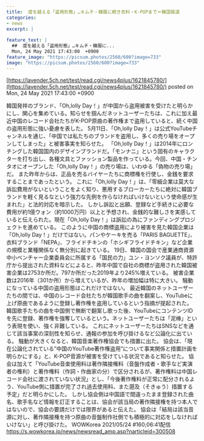```yaml
---
title:  度を越える「盗用形態」…キムチ・韓服に続き衣料・K-POPまで＝韓国報道   
categories:
- news
excerpt: |
  
feature_text: |
  ##  度を越える「盗用形態」…キムチ・韓服に...
  Mon, 24 May 2021 17:43:00  +0900
feature_image: "https://picsum.photos/2560/600?image=733"
image: "https://picsum.photos/2560/600?image=733"
---
```


[https://lavender.5ch.net/test/read.cgi/news4plus/1621845780/](https://lavender.5ch.net/test/read.cgi/news4plus/1621845780/)
posted on Mon, 24 May 2021 17:43:00  +0900

<!--more-->

韓国発祥のブランド、「Oh,lolly Day！」が中国から盗用被害を受けたと明らかにし、関心を集めている。知らせを掴んだネットユーザーたちは、これに加え最近中国のレコード会社たちがK-POP原曲の著作権まで盗用していると、続く中国の盗用形態に強い憂慮を表した。 5月11日、「Oh,lolly Day！」は公式YouTubeチャンネルを通じ、「中国では私たちのブランドを盗用し、多くの売り場をオープンしてしまった」と被害事実を知らせた。 「Oh,lolly Day！」は2014年にロンチングした韓国国内のデザインブランドだ。「モンナニ」という固有のキャラクターを打ち出し、各種文具とファッション製品を作っている。今回、中国・チンタオにオープンした「Oh,lolly Day！」の売り場は、いわゆる「偽物の売り場」だ。 また昨年からは、正品を売るバイヤーたちに商標権を行使し、金銭を要求することまであったという。 これに「Oh,lolly Day！」は、「零細企業は莫大な訴訟費用がないということをよく知り、悪用するブローカーたちに絶対に韓国ブランドを軽く見るなという強力な先例を作らなければいけないという使命感が生まれた」と法的対応を暗示した。 しかし訴訟と出願、登録など手続きに必要な費用が約1億ウォン（約1000万円）以上と予想され、金銭的な難しさを実感していると伝えられた。現在「Oh,lolly Day！」は訴訟の為にファンディングプロジェクトを進めている。 このように中国の商標盗用により被害を見た韓国企業は「Oh,lolly Day！」だけではない。パンやケーキを売る「PARIS BAGUETTE」、衣料ブランド「NEPA」、フライドチキンの「ホシギフライドチキン」など企業の規模と業種関係なく無分別に起きている。 19日、韓国の国会で産業通商資源中小ベンチャー企業委員会に所属する「国民の力」ユン・ヨンソク議員が、特許庁から提出された資料などによると、昨年中国で自社の商標が盗用された韓国被害企業は2753か所だ。797か所だった2019年より245%増えている。 被害企業数は2016年（301か所）から増えているが、昨年の増加幅は特に大きい。 騒動になっている中国の盗用形態はこれだけではない。 最近韓国のネットユーザーたちの間では、中国のレコード会社たちが韓国歌手の曲を翻案し、YouTubeに上げ原曲であるように登録し著作権を盗用しているという指摘が提起された。 韓国歌手たちの曲を中国側で無断で翻案し歌った後、YouTubeにコンテンツIDを先に登録、著作権を強奪しているという。ネットユーザーたちは「泥棒」という表現を使い、強く非難している。 これにネットユーザーたちはSNSなどを通じて該当事案の深刻性を知らせ、通報の参加を呼び掛けるなど公論化に出ている。 騒動が大きくなると、韓国音楽著作権協会でも措置に出た。 協会は、「現在公論化されている”中国のYouTube著作権盗用”について事実関係と措置計画を明らかにする」と、K-POP音源が被害を受けている状況であると知らせた。 協会は加えて「YouTube音楽使用料は著作隣接権料（音盤作成者・歌手など実演者の権利）と著作権料（作詞・作曲家の分）で区分されるが、著作権料は中国レコード会社に渡されていない状況」とし、「今後著作権料が正常に配分されるよう、YouTube側に措置が完了され過去使用料、また遡及（そきゅう）措置する予定」だと明らかにした。 しかし協会側は中国語で間違ったまま登録された曲名、歌手名など情報を訂正することは、協会が該当局の著作隣接権を持つ本人ではないので、協会の要請だけでは限界があると伝えた。 協会は「結局は該当音源に対し、著作隣接権を持つ原曲の音盤制作社側でも積極的に対応をしなければいけない」と呼び掛けた。 WOWKorea 2021/05/24 #160;06:41配信 https://s.wowkorea.jp/news/newsread_amp.asp?narticleid=300508
